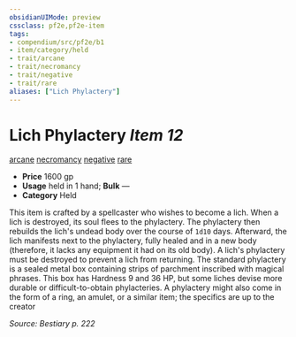 ```yaml
---
obsidianUIMode: preview
cssclass: pf2e,pf2e-item
tags:
- compendium/src/pf2e/b1
- item/category/held
- trait/arcane
- trait/necromancy
- trait/negative
- trait/rare
aliases: ["Lich Phylactery"]
---
```

# Lich Phylactery *Item 12*  
[arcane](../../../rules/traits/arcane.md)  [necromancy](../../../rules/traits/necromancy.md)  [negative](../../../rules/traits/negative.md)  [rare](../../../rules/traits/rare.md)  

- **Price** 1600 gp
- **Usage** held in 1 hand; **Bulk** —
- **Category** Held

This item is crafted by a spellcaster who wishes to become a lich. When a lich is destroyed, its soul flees to the phylactery. The phylactery then rebuilds the lich's undead body over the course of `1d10` days. Afterward, the lich manifests next to the phylactery, fully healed and in a new body (therefore, it lacks any equipment it had on its old body). A lich's phylactery must be destroyed to prevent a lich from returning. The standard phylactery is a sealed metal box containing strips of parchment inscribed with magical phrases. This box has Hardness 9 and 36 HP, but some liches devise more durable or difficult-to-obtain phylacteries. A phylactery might also come in the form of a ring, an amulet, or a similar item; the specifics are up to the creator

*Source: Bestiary p. 222*